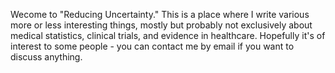 Wecome to "Reducing Uncertainty."
This is a place where I write various more or less interesting things, mostly but probably not exclusively about medical statistics, clinical trials, and evidence in healthcare.
Hopefully it's of interest to some people - you can contact me by email if you want to discuss anything.
